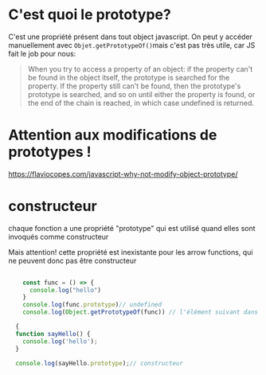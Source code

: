 # C'est quoi le prototype?
C'est une propriété présent dans tout object javascript. On peut y accéder manuellement avec `Objet.getPrototypeOf()`mais c'est pas très utile, car JS fait le job pour nous:
>When you try to access a property of an object: if the property can't be found in the object itself, the prototype is searched for the property. If the property still can't be found, then the prototype's prototype is searched, and so on until either the property is found, or the end of the chain is reached, in which case undefined is returned.

# Attention aux modifications de prototypes !

https://flaviocopes.com/javascript-why-not-modify-object-prototype/

# constructeur

chaque fonction a une propriété "prototype" qui est utilisé quand elles sont invoqués comme constructeur

Mais attention! cette propriété est inexistante pour les arrow functions, qui ne peuvent donc pas être constructeur

```javascript
  
    const func = () => {
      console.log("hello")
    }
    console.log(func.prototype)// undefined
    console.log(Object.getPrototypeOf(func)) // l'élément suivant dans le prototype chain ;) 

  {
  function sayHello() {
    console.log('hello');
  }
  
  console.log(sayHello.prototype);// constructeur
  ```

